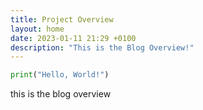 ```yaml
---
title: Project Overview
layout: home
date: 2023-01-11 21:29 +0100
description: "This is the Blog Overview!"
---
```


```python
print("Hello, World!")
```

this is the blog overview